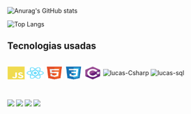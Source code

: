 ![Anurag's GitHub stats](https://github-readme-stats.vercel.app/api?username=LucasBaffi&show_icons=true&theme=transparent)

![Top Langs](https://github-readme-stats.vercel.app/api/top-langs/?username=LucasBaffi&layout=compact)




## Tecnologias usadas

<div style="display: inline_block"><br>
  <img align="center" alt="Rafa-Js" height="30" width="40" src="https://raw.githubusercontent.com/devicons/devicon/master/icons/javascript/javascript-plain.svg">
  
  <img align="center" alt="lucas-React" height="30" width="40" src="https://raw.githubusercontent.com/devicons/devicon/master/icons/react/react-original.svg">
  <img align="center" alt="lucas-HTML" height="30" width="40" src="https://raw.githubusercontent.com/devicons/devicon/master/icons/html5/html5-original.svg">
  <img align="center" alt="lucas-CSS" height="30" width="40" src="https://raw.githubusercontent.com/devicons/devicon/master/icons/css3/css3-original.svg">

  <img align="center" alt="lucas-Csharp" height="30" width="40" src="https://raw.githubusercontent.com/devicons/devicon/master/icons/csharp/csharp-original.svg">
  <img  align="center" alt="lucas-Csharp" height="30" width="40" src="https://cdn.jsdelivr.net/gh/devicons/devicon/icons/dotnetcore/dotnetcore-original.svg" />

 <img align="center" alt="lucas-sql" height="30" width="40" background-color="white" src="https://cdn.jsdelivr.net/gh/devicons/devicon/icons/microsoftsqlserver/microsoftsqlserver-plain-wordmark.svg" />
               
          

  
    
          
          
 
  ##
<div style="display: inline_block"><br>
  
<div> 
  <a href="https://instagram.com/lucasrbaffi" target="_blank"><img src="https://img.shields.io/badge/-Instagram-%23E4405F?style=for-the-badge&logo=instagram&logoColor=white" target="_blank"></a>
 <a href="https://discord.com/channels/@me/1071060176641204264" target="_blank"><img src="https://img.shields.io/badge/Discord-7289DA?style=for-the-badge&logo=discord&logoColor=white" target="_blank"></a> 
  <a href = "mailto:lucasbaffi28@gmail.com"><img src="https://img.shields.io/badge/-Gmail-%23333?style=for-the-badge&logo=gmail&logoColor=white" target="_blank"></a>
  <a href="https://www.linkedin.com/in/lucas-baffi-270636b2/" target="_blank"><img src="https://img.shields.io/badge/-LinkedIn-%230077B5?style=for-the-badge&logo=linkedin&logoColor=white" target="_blank"></a> 
  
</div>
